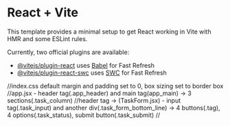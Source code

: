 # React + Vite

This template provides a minimal setup to get React working in Vite with HMR and some ESLint rules.

Currently, two official plugins are available:

- [@vitejs/plugin-react](https://github.com/vitejs/vite-plugin-react/blob/main/packages/plugin-react/README.md) uses [Babel](https://babeljs.io/) for Fast Refresh
- [@vitejs/plugin-react-swc](https://github.com/vitejs/vite-plugin-react-swc) uses [SWC](https://swc.rs/) for Fast Refresh




//index.css default margin and padding set to 0, box sizing set to border box
//app.jsx - header tag(.app_header) and main tag(app_main) -> 3 sections(.task_column)
//header tag -> (TaskForm.jsx) - input tag(.task_input) and another div(.task_form_bottom_line) -> 4 buttons(.tag), 4 options(.task_status), submit button(.task_submit)
//
